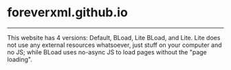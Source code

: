 # foreverxml.github.io
---
This website has 4 versions: Default, BLoad, Lite BLoad, and Lite. Lite does not use any external resources whatsoever, just stuff on your computer and no JS; while BLoad uses no-async JS to load pages without the "page loading".
